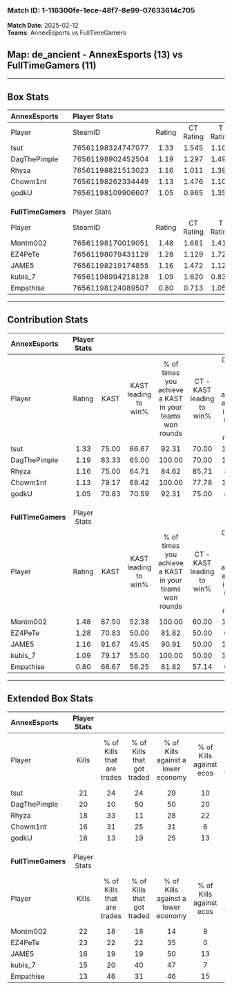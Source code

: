 ### Match ID: 1-116300fe-1ece-48f7-8e99-07633614c705  
**Match Date**: 2025-02-12  
**Teams**: AnnexEsports vs FullTimeGamers  

## **Map**: de_ancient - AnnexEsports (13) vs FullTimeGamers (11)  
---  

## Box Stats  

| **AnnexEsports**   | Player Stats      |        |           |          |       |       |       |         |        |      |     |
| :- | :- | :-: | :-: | :-: | :-: | :-: | :-: | :-: | :-: | :-: | :-: |
| Player             | SteamID           | Rating | CT Rating | T Rating | KAST  |  ADR  | Kills | Assists | Deaths | K/D  | HS% |
| tsut               | 76561198324747077 |  1.33  |   1.545   |  1.109   | 75.00 | 93.8  |  21   |    4    |   16   | 1.31 | 42  |
| DagThePimple       | 76561198902452504 |  1.19  |   1.297   |  1.498   | 83.33 | 86.1  |  20   |    3    |   22   | 0.91 | 45  |
| Rhyza              | 76561198821513023 |  1.16  |   1.011   |  1.396   | 75.00 | 67.6  |  18   |    5    |   15   | 1.20 | 55  |
| Chowm1nt           | 76561198262334449 |  1.13  |   1.476   |  1.102   | 79.17 | 90.7  |  16   |   12    |   19   | 0.84 | 43  |
| godkU              | 76561198109906607 |  1.05  |   0.965   |  1.352   | 70.83 | 78.2  |  16   |   10    |   18   | 0.89 | 43  |
|                    |                   |        |           |          |       |       |       |         |        |      |     |
|                    |                   |        |           |          |       |       |       |         |        |      |     |
|                    |                   |        |           |          |       |       |       |         |        |      |     |
| **FullTimeGamers** | Player Stats      |        |           |          |       |       |       |         |        |      |     |
| Player             | SteamID           | Rating | CT Rating | T Rating | KAST  |  ADR  | Kills | Assists | Deaths | K/D  | HS% |
| Montm002           | 76561198170019051 |  1.48  |   1.681   |  1.414   | 87.50 | 108.1 |  22   |   10    |   18   | 1.22 | 50  |
| EZ4PeTe            | 76561198079431129 |  1.28  |   1.129   |  1.721   | 70.83 | 89.4  |  23   |    3    |   19   | 1.21 | 56  |
| JAME5              | 76561198219174855 |  1.16  |   1.472   |  1.128   | 91.67 | 71.2  |  16   |    7    |   18   | 0.89 | 43  |
| kubis_7            | 76561198994218128 |  1.09  |   1.620   |  0.836   | 79.17 | 84.0  |  15   |    9    |   18   | 0.83 | 53  |
| Empathise          | 76561198124089507 |  0.80  |   0.713   |  1.056   | 66.67 | 55.0  |  13   |    6    |   19   | 0.68 | 38  |
---  

## Contribution Stats  

| **AnnexEsports**   | Player Stats |       |                      |                                                        |                           |                                                             |                          |                                                            |
| :- | :-: | :-: | :-: | :-: | :-: | :-: | :-: | :-: |
| Player             |    Rating    | KAST  | KAST leading to win% | % of times you achieve a KAST in your teams won rounds | CT - KAST leading to win% | CT - % of times you achieve a KAST in your teams won rounds | T - KAST leading to win% | T - % of times you achieve a KAST in your teams won rounds |
| tsut               |     1.33     | 75.00 |        66.67         |                         92.31                          |           70.00           |                           100.00                            |          62.50           |                           83.33                            |
| DagThePimple       |     1.19     | 83.33 |        65.00         |                         100.00                         |           70.00           |                           100.00                            |          60.00           |                           100.00                           |
| Rhyza              |     1.16     | 75.00 |        64.71         |                         84.62                          |           85.71           |                            85.71                            |          50.00           |                           83.33                            |
| Chowm1nt           |     1.13     | 79.17 |        68.42         |                         100.00                         |           77.78           |                           100.00                            |          60.00           |                           100.00                           |
| godkU              |     1.05     | 70.83 |        70.59         |                         92.31                          |           75.00           |                            85.71                            |          66.67           |                           100.00                           |
|                    |              |       |                      |                                                        |                           |                                                             |                          |                                                            |
|                    |              |       |                      |                                                        |                           |                                                             |                          |                                                            |
|                    |              |       |                      |                                                        |                           |                                                             |                          |                                                            |
| **FullTimeGamers** | Player Stats |       |                      |                                                        |                           |                                                             |                          |                                                            |
| Player             |    Rating    | KAST  | KAST leading to win% | % of times you achieve a KAST in your teams won rounds | CT - KAST leading to win% | CT - % of times you achieve a KAST in your teams won rounds | T - KAST leading to win% | T - % of times you achieve a KAST in your teams won rounds |
| Montm002           |     1.48     | 87.50 |        52.38         |                         100.00                         |           60.00           |                           100.00                            |          45.45           |                           100.00                           |
| EZ4PeTe            |     1.28     | 70.83 |        50.00         |                         81.82                          |           50.00           |                            66.67                            |          50.00           |                           100.00                           |
| JAME5              |     1.16     | 91.67 |        45.45         |                         90.91                          |           50.00           |                           100.00                            |          40.00           |                           80.00                            |
| kubis_7            |     1.09     | 79.17 |        55.00         |                         100.00                         |           50.00           |                           100.00                            |          62.50           |                           100.00                           |
| Empathise          |     0.80     | 66.67 |        56.25         |                         81.82                          |           57.14           |                            66.67                            |          55.56           |                           100.00                           |
---  

## Extended Box Stats  

| **AnnexEsports**   | Player Stats |                            |                            |                                    |                         |                              |                                 |        |                             |                                     |                          |                               |                            |
| :- | :-: | :-: | :-: | :-: | :-: | :-: | :-: | :-: | :-: | :-: | :-: | :-: | :-: |
| Player             |    Kills     | % of Kills that are trades | % of Kills that got traded | % of Kills against a lower economy | % of Kills against ecos | % of Kills that are flawless | % of Kills that are close duels | Deaths | % of Deaths that get traded | % of Deaths against a lower economy | % of Deaths against ecos | % of Deaths that are flawless | % of Deaths that are close |
| tsut               |      21      |             24             |             24             |                 29                 |           10            |              52              |               14                |   16   |              6              |                 38                  |            13            |              63               |             6              |
| DagThePimple       |      20      |             10             |             50             |                 50                 |           20            |              70              |                0                |   22   |             27              |                 36                  |            14            |              77               |             0              |
| Rhyza              |      18      |             33             |             11             |                 28                 |           22            |              72              |                0                |   15   |             20              |                 33                  |            13            |              60               |             7              |
| Chowm1nt           |      16      |             31             |             25             |                 31                 |            6            |              50              |                0                |   19   |             37              |                 32                  |            11            |              32               |             26             |
| godkU              |      16      |             13             |             19             |                 25                 |           13            |              56              |                0                |   18   |             28              |                 28                  |            11            |              72               |             6              |
|                    |              |                            |                            |                                    |                         |                              |                                 |        |                             |                                     |                          |                               |                            |
|                    |              |                            |                            |                                    |                         |                              |                                 |        |                             |                                     |                          |                               |                            |
|                    |              |                            |                            |                                    |                         |                              |                                 |        |                             |                                     |                          |                               |                            |
| **FullTimeGamers** | Player Stats |                            |                            |                                    |                         |                              |                                 |        |                             |                                     |                          |                               |                            |
| Player             |    Kills     | % of Kills that are trades | % of Kills that got traded | % of Kills against a lower economy | % of Kills against ecos | % of Kills that are flawless | % of Kills that are close duels | Deaths | % of Deaths that get traded | % of Deaths against a lower economy | % of Deaths against ecos | % of Deaths that are flawless | % of Deaths that are close |
| Montm002           |      22      |             18             |             18             |                 14                 |            9            |              64              |                5                |   18   |             17              |                 44                  |            6             |              33               |             0              |
| EZ4PeTe            |      23      |             22             |             22             |                 35                 |            0            |              74              |                4                |   19   |             26              |                 37                  |            5             |              68               |             5              |
| JAME5              |      16      |             19             |             19             |                 50                 |           13            |              56              |               13                |   18   |             33              |                 39                  |            6             |              44               |             6              |
| kubis_7            |      15      |             20             |             40             |                 47                 |            7            |              33              |               20                |   18   |             33              |                 33                  |            11            |              67               |             6              |
| Empathise          |      13      |             46             |             31             |                 46                 |           15            |              62              |                8                |   19   |             21              |                 37                  |            11            |              84               |             0              |
